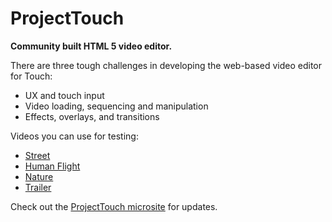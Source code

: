 ProjectTouch
=======

**Community built HTML 5 video editor.**

There are three tough challenges in developing the web-based video editor for Touch:
- UX and touch input
- Video loading, sequencing and manipulation
- Effects, overlays, and transitions

Videos you can use for testing:
- [Street](https://www.theinternetoftouch.com/videos/street.zip) 
- [Human Flight](https://www.theinternetoftouch.com/videos/humanflight.zip) 
- [Nature](https://www.theinternetoftouch.com/videos/nature.zip) 
- [Trailer](https://www.theinternetoftouch.com/videos/trailer.zip) 

Check out the [ProjectTouch microsite](http://www.theinternetoftouch.com) for updates.